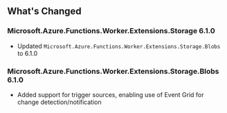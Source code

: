 ## What's Changed

<!-- Please add your release notes in the following format:
- My change description (#PR/#issue)
-->

### Microsoft.Azure.Functions.Worker.Extensions.Storage 6.1.0

- Updated `Microsoft.Azure.Functions.Worker.Extensions.Storage.Blobs` to 6.1.0

### Microsoft.Azure.Functions.Worker.Extensions.Storage.Blobs 6.1.0

- Added support for trigger sources, enabling use of Event Grid for change detection/notification
